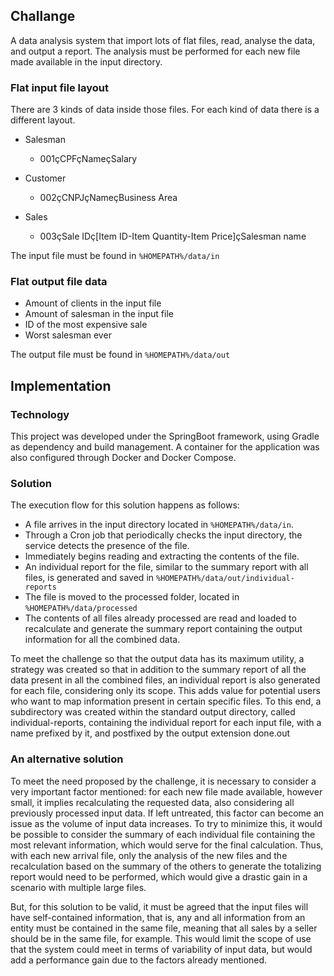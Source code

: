 ## Challange

A data analysis system that import lots of flat files, read, analyse the data, and output a report. The analysis must be
performed for each new file made available in the input directory.

### Flat input file layout
There are 3 kinds of data inside those files. For each kind of data there is a different layout.

 - Salesman
    - 001çCPFçNameçSalary

 - Customer
    - 002çCNPJçNameçBusiness Area
 - Sales
    - 003çSale IDç[Item ID-Item Quantity-Item Price]çSalesman name

The input file must be found in `%HOMEPATH%/data/in`

### Flat output file data
 - Amount of clients in the input file
 - Amount of salesman in the input file
 - ID of the most expensive sale
 - Worst salesman ever

The output file must be found in `%HOMEPATH%/data/out`

## Implementation
### Technology
This project was developed under the SpringBoot framework, using Gradle as dependency and build management. A container 
for the application was also configured through Docker and Docker Compose.

### Solution
The execution flow for this solution happens as follows:
  - A file arrives in the input directory located in `%HOMEPATH%/data/in`.
- Through a Cron job that periodically checks the input directory, the service detects the presence of the file.
- Immediately begins reading and extracting the contents of the file.
- An individual report for the file, similar to the summary report with all files, is generated and saved in `%HOMEPATH%/data/out/individual-reports`
- The file is moved to the processed folder, located in `%HOMEPATH%/data/processed`
- The contents of all files already processed are read and loaded to recalculate and generate the summary report containing the output information for all the combined data.

To meet the challenge so that the output data has its maximum utility, a strategy was created so that in addition to the
summary report of all the data present in all the combined files, an individual report is also generated for each file, 
considering only its scope. This adds value for potential users who want to map information present in certain specific 
files.
To this end, a subdirectory was created within the standard output directory, called individual-reports, containing the 
individual report for each input file, with a name prefixed by it, and postfixed by the output extension done.out




### An alternative solution
To meet the need proposed by the challenge, it is necessary to consider a very important factor mentioned: for each new
file made available, however small, it implies recalculating the requested data, also considering all previously processed
input data. If left untreated, this factor can become an issue as the volume of input data increases. To try to minimize
this, it would be possible to consider the summary of each individual file containing the most relevant information, which
would serve for the final calculation. Thus, with each new arrival file, only the analysis of the new files and the
recalculation based on the summary of the others to generate the totalizing report would need to be performed, which would
give a drastic gain in a scenario with multiple large files.

But, for this solution to be valid, it must be agreed that the input files will have self-contained information, that is,
any and all information from an entity must be contained in the same file, meaning that all sales by a seller should be
in the same file, for example. This would limit the scope of use that the system could meet in terms of variability of
input data, but would add a performance gain due to the factors already mentioned.